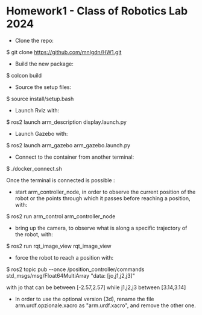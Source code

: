 # Homework1 - Class of Robotics Lab 2024

- Clone the repo:

$ git clone https://github.com/mnlgdn/HW1.git


- Build the new package:

$ colcon build


- Source the setup files:

$ source install/setup.bash


- Launch Rviz with:

$ ros2 launch arm_description display.launch.py


- Launch Gazebo with:

$ ros2 launch arm_gazebo arm_gazebo.launch.py


- Connect to the container from another terminal:

$ ./docker_connect.sh 


Once the terminal is connected is possible :

- start arm_controller_node, in order to observe the current position of the robot or the points through which it passes before reaching a position, with:

$ ros2 run arm_control arm_controller_node


- bring up the camera, to observe what is along a specific trajectory of the robot, with:

$ ros2 run rqt_image_view  rqt_image_view

- force the robot to reach a position with:

$ ros2 topic pub --once /position_controller/commands std_msgs/msg/Float64MultiArray "data: [jo,j1,j2,j3]"

with jo that can be between [-2.57,2.57]
while j1,j2,j3 between [3.14,3.14]

- In order to use the optional version (3d), rename the file arm.urdf.opzionale.xacro as "arm.urdf.xacro", and remove the other one.
